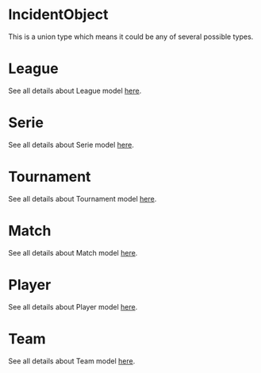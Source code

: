 # IncidentObject

This is a union type which means it could be any of several possible types.

# League

See all details about League model [here](League.md).

# Serie

See all details about Serie model [here](Serie.md).

# Tournament

See all details about Tournament model [here](Tournament.md).

# Match

See all details about Match model [here](Match.md).

# Player

See all details about Player model [here](Player.md).

# Team

See all details about Team model [here](Team.md).
